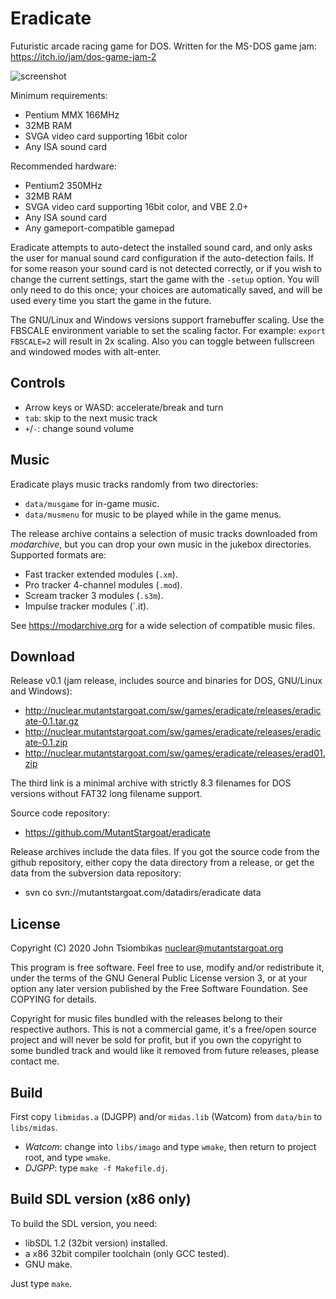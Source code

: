Eradicate
=========
Futuristic arcade racing game for DOS.
Written for the MS-DOS game jam: https://itch.io/jam/dos-game-jam-2

![screenshot](http://nuclear.mutantstargoat.com/sw/games/eradicate/shots/shot1-game-thumb.jpg)

Minimum requirements:
  - Pentium MMX 166MHz
  - 32MB RAM
  - SVGA video card supporting 16bit color
  - Any ISA sound card

Recommended hardware:
  - Pentium2 350MHz
  - 32MB RAM
  - SVGA video card supporting 16bit color, and VBE 2.0+
  - Any ISA sound card
  - Any gameport-compatible gamepad

Eradicate attempts to auto-detect the installed sound card, and only asks the
user for manual sound card configuration if the auto-detection fails. If for
some reason your sound card is not detected correctly, or if you wish to change
the current settings, start the game with the `-setup` option. You will only
need to do this once; your choices are automatically saved, and will be used
every time you start the game in the future.

The GNU/Linux and Windows versions support framebuffer scaling. Use the FBSCALE
environment variable to set the scaling factor. For example: `export FBSCALE=2`
will result in 2x scaling. Also you can toggle between fullscreen and windowed
modes with alt-enter.

Controls
--------
  - Arrow keys or WASD: accelerate/break and turn
  - `tab`: skip to the next music track
  - `+`/`-`: change sound volume

Music
-----
Eradicate plays music tracks randomly from two directories:
  - `data/musgame` for in-game music.
  - `data/musmenu` for music to be played while in the game menus.

The release archive contains a selection of music tracks downloaded from
*modarchive*, but you can drop your own music in the jukebox directories.
Supported formats are:
  - Fast tracker extended modules (`.xm`).
  - Pro tracker 4-channel modules (`.mod`).
  - Scream tracker 3 modules (`.s3m`).
  - Impulse tracker modules (`.it).

See https://modarchive.org for a wide selection of compatible music files.

Download
--------

Release v0.1 (jam release, includes source and binaries for DOS, GNU/Linux and Windows):
  - http://nuclear.mutantstargoat.com/sw/games/eradicate/releases/eradicate-0.1.tar.gz
  - http://nuclear.mutantstargoat.com/sw/games/eradicate/releases/eradicate-0.1.zip
  - http://nuclear.mutantstargoat.com/sw/games/eradicate/releases/erad01.zip

The third link is a minimal archive with strictly 8.3 filenames for DOS versions
without FAT32 long filename support.

Source code repository:
  - https://github.com/MutantStargoat/eradicate

Release archives include the data files. If you got the source code from the github
repository, either copy the data directory from a release, or get the data from
the subversion data repository:
  - svn co svn://mutantstargoat.com/datadirs/eradicate data

License
-------
Copyright (C) 2020 John Tsiombikas <nuclear@mutantstargoat.org>

This program is free software. Feel free to use, modify and/or redistribute it,
under the terms of the GNU General Public License version 3, or at your option
any later version published by the Free Software Foundation.
See COPYING for details.

Copyright for music files bundled with the releases belong to their respective
authors. This is not a commercial game, it's a free/open source project and
will never be sold for profit, but if you own the copyright to some bundled
track and would like it removed from future releases, please contact me.

Build
-----
First copy `libmidas.a` (DJGPP) and/or `midas.lib` (Watcom) from `data/bin` to
`libs/midas`.

  - *Watcom*: change into `libs/imago` and type `wmake`, then return to project
    root, and type `wmake`.
  - *DJGPP*: type `make -f Makefile.dj`.

Build SDL version (x86 only)
----------------------------
To build the SDL version, you need:
  - libSDL 1.2 (32bit version) installed.
  - a x86 32bit compiler toolchain (only GCC tested).
  - GNU make.

Just type `make`.
